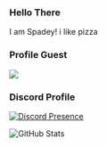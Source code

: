 ### Hello There

I am Spadey! i like pizza

### Profile Guest

![](https://komarev.com/ghpvc/?username=SpadeyDev&color=ff69b4)

### Discord Profile

[![Discord Presence](https://lanyard-profile-readme.vercel.app/api/727647625255321731?theme=light&bg=ffffff&animated=true&hideDiscrim=false&borderRadius=20px)](https://discord.com/users/727647625255321731)
<!--
**SpadeyDev/SpadeyDev** is a ✨ _special_ ✨ repository because its `README.md` (this file) appears on your GitHub profile.

Here are some ideas to get you started:

- 🔭 I’m currently working on ...
- 🌱 I’m currently learning ...
- 👯 I’m looking to collaborate on ...
- 🤔 I’m looking for help with ...
- 💬 Ask me about ...
- 📫 How to reach me: ...
- 😄 Pronouns: ...
- ⚡ Fun fact: ...
-->


![GitHub Stats](https://github-readme-stats.vercel.app/api?username=SpadeyDev&theme=radical)


